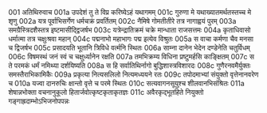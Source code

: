 001  	अतिथिरुवाच
001a	उपदेशं तु ते विप्र करिष्येऽहं यथागमम्
001c	गुरुणा मे यथाख्यातमर्थतस्तच्च मे शृणु
002a	यत्र पूर्वाभिसर्गेण धर्मचक्रं प्रवर्तितम्
002c	नैमिषे गोमतीतीरे तत्र नागाह्वयं पुरम्
003a	समग्रैस्त्रिदशैस्तत्र इष्टमासीद्द्विजर्षभ
003c	यत्रेन्द्रातिक्रमं चक्रे मान्धाता राजसत्तमः
004a	कृताधिवासो धर्मात्मा तत्र चक्षुःश्रवा महान्
004c	पद्मनाभो महाभागः पद्म इत्येव विश्रुतः
005a	स वाचा कर्मणा चैव मनसा च द्विजर्षभ
005c	प्रसादयति भूतानि त्रिविधे वर्त्मनि स्थितः
006a	साम्ना दानेन भेदेन दण्डेनेति चतुर्विधम्
006c	विषमस्थं जनं स्वं च चक्षुर्ध्यानेन रक्षति
007a	तमभिक्रम्य विधिना प्रष्टुमर्हसि काङ्क्षितम्
007c	स ते परमकं धर्मं नमिथ्या दर्शयिष्यति
008a	स हि सर्वातिथिर्नागो बुद्धिशास्त्रविशारदः
008c	गुणैरनवमैर्युक्तः समस्तैराभिकामिकैः
009a	प्रकृत्या नित्यसलिलो नित्यमध्ययने रतः
009c	तपोदमाभ्यां संयुक्तो वृत्तेनानवरेण च
010a	यज्वा दानरुचिः क्षान्तो वृत्ते च परमे स्थितः
010c	सत्यवागनसूयुश्च शीलवानभिसंश्रितः
011a	शेषान्नभोक्ता वचनानुकूलो हितार्जवोत्कृष्टकृताकृतज्ञः
011c	अवैरकृद्भूतहिते नियुक्तो गङ्गाह्रदाम्भोऽभिजनोपपन्नः

